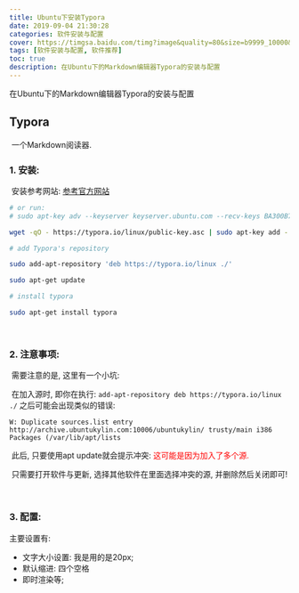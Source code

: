 ```yaml
---
title: Ubuntu下安装Typora
date: 2019-09-04 21:30:28
categories: 软件安装与配置
cover: https://timgsa.baidu.com/timg?image&quality=80&size=b9999_10000&sec=1567613971175&di=9f01d2812b4643e8d73d0bd91e16cefc&imgtype=0&src=http%3A%2F%2Fimg1.doubanio.com%2Flpic%2Fs28969587.jpg
tags: [软件安装与配置, 软件推荐]
toc: true
description: 在Ubuntu下的Markdown编辑器Typora的安装与配置
---
```




在Ubuntu下的Markdown编辑器Typora的安装与配置

<!--more-->

## Typora

​		一个Markdown阅读器.

### 1. 安装:

​		安装参考网站: [参考官方网站](https://typora.io/#linux)

```bash
# or run:
# sudo apt-key adv --keyserver keyserver.ubuntu.com --recv-keys BA300B7755AFCFAE

wget -qO - https://typora.io/linux/public-key.asc | sudo apt-key add -

# add Typora's repository

sudo add-apt-repository 'deb https://typora.io/linux ./'

sudo apt-get update

# install typora

sudo apt-get install typora
```

<br/>

### 2. 注意事项:

​		需要注意的是, 这里有一个小坑:

​		在加入源时, 即你在执行: `add-apt-repository deb https://typora.io/linux ./` 之后可能会出现类似的错误:

```
W: Duplicate sources.list entry http://archive.ubuntukylin.com:10006/ubuntukylin/ trusty/main i386 Packages (/var/lib/apt/lists
```

​		此后, 只要使用apt update就会提示冲突: <font color="#ff0000">这可能是因为加入了多个源.</font>

​		只需要打开软件与更新, 选择其他软件在里面选择冲突的源, 并删除然后关闭即可!

<br/>

### 3. 配置:

主要设置有:

-   文字大小设置: 我是用的是20px;
-   默认缩进: 四个空格
-   即时渲染等;



